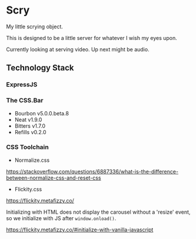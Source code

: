 # Scry
My little scrying object.

This is designed to be a little server for whatever I wish my eyes upon.

Currently looking at serving video. Up next might be audio.

## Technology Stack
### ExpressJS
### The CSS.Bar
- Bourbon v5.0.0.beta.8
- Neat v1.9.0
- Bitters v1.7.0
- Refills v0.2.0

### CSS Toolchain
- Normalize.css

https://stackoverflow.com/questions/6887336/what-is-the-difference-between-normalize-css-and-reset-css
- Flickity.css

https://flickity.metafizzy.co/

Initializing with HTML does not display the carousel without a 'resize' event, so we initialize with JS after ```window.onload()```.

https://flickity.metafizzy.co/#initialize-with-vanilla-javascript
